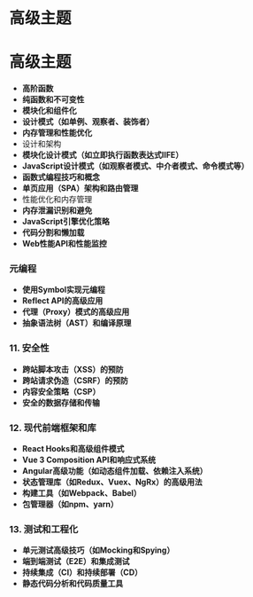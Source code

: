 # 高级主题

# 高级主题

- **高阶函数**
- **纯函数和不可变性**
- **模块化和组件化**
- **设计模式（如单例、观察者、装饰者）**
- **内存管理和性能优化**
- 设计和架构
- **模块化设计模式（如立即执行函数表达式IIFE）**
- **JavaScript设计模式（如观察者模式、中介者模式、命令模式等）**
- **函数式编程技巧和概念**
- **单页应用（SPA）架构和路由管理**
- 性能优化和内存管理
- **内存泄漏识别和避免**
- **JavaScript引擎优化策略**
- **代码分割和懒加载**
- **Web性能API和性能监控**

### 元编程

- **使用Symbol实现元编程**
- **Reflect API的高级应用**
- **代理（Proxy）模式的高级应用**
- **抽象语法树（AST）和编译原理**

### 11. 安全性

- **跨站脚本攻击（XSS）的预防**
- **跨站请求伪造（CSRF）的预防**
- **内容安全策略（CSP）**
- **安全的数据存储和传输**

### 12. 现代前端框架和库

- **React Hooks和高级组件模式**
- **Vue 3 Composition API和响应式系统**
- **Angular高级功能（如动态组件加载、依赖注入系统）**
- **状态管理库（如Redux、Vuex、NgRx）的高级用法**
- **构建工具（如Webpack、Babel）**
- **包管理器（如npm、yarn）**

### 13. 测试和工程化

- **单元测试高级技巧（如Mocking和Spying）**
- **端到端测试（E2E）和集成测试**
- **持续集成（CI）和持续部署（CD）**
- **静态代码分析和代码质量工具**